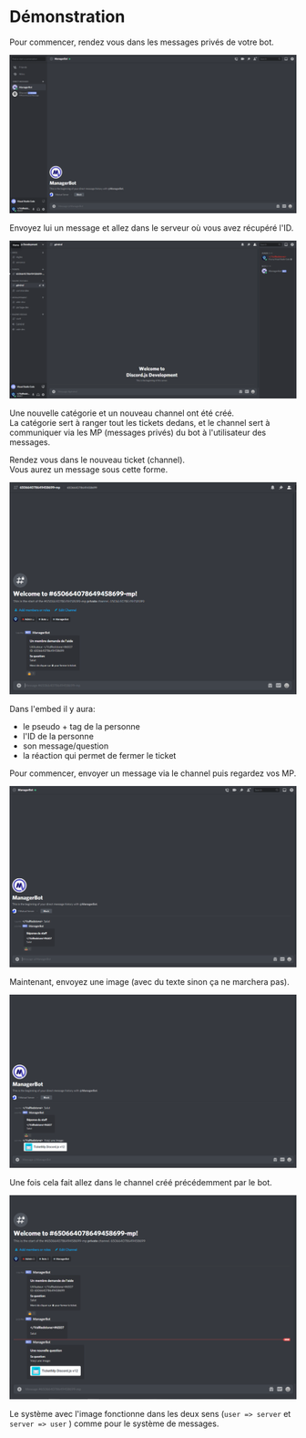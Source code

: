 # Démonstration

Pour commencer, rendez vous dans les messages privés de votre bot.

![](.gitbook/assets/image15.png)

Envoyez lui un message et allez dans le serveur où vous avez récupéré l'ID.

![](.gitbook/assets/image16.png)

Une nouvelle catégorie et un nouveau channel ont été créé.  
La catégorie sert à ranger tout les tickets dedans, et le channel sert à communiquer via les MP \(messages privés\) du bot à l'utilisateur des messages.  
  
Rendez vous dans le nouveau ticket \(channel\).  
Vous aurez un message sous cette forme.

![](.gitbook/assets/image17.png)

Dans l'embed il y aura:  
- le pseudo + tag de la personne  
- l'ID de la personne  
- son message/question  
- la réaction qui permet de fermer le ticket

Pour commencer, envoyer un message via le channel puis regardez vos MP.

![](.gitbook/assets/image18.png)

Maintenant, envoyez une image \(avec du texte sinon ça ne marchera pas\).

![](.gitbook/assets/image20.png)

Une fois cela fait allez dans le channel créé précédemment par le bot.

![](.gitbook/assets/image21.png)

Le système avec l'image fonctionne dans les deux sens \(`user => server` et `server => user` \) comme pour le système de messages.

